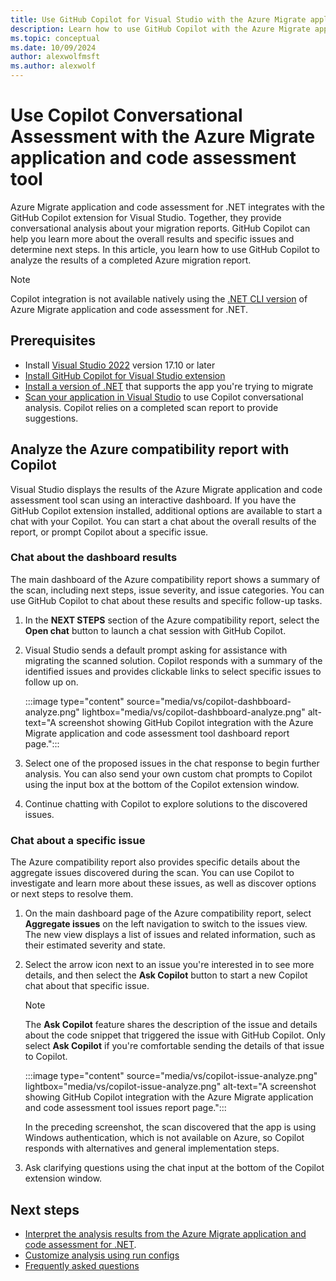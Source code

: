 ```yaml
---
title: Use GitHub Copilot for Visual Studio with the Azure Migrate application and code assessment for .NET
description: Learn how to use GitHub Copilot with the Azure Migrate application and code assessment tool for .NET when evaluating apps for Azure migrations.
ms.topic: conceptual
ms.date: 10/09/2024
author: alexwolfmsft
ms.author: alexwolf
---
```


# Use Copilot Conversational Assessment with the Azure Migrate application and code assessment tool

Azure Migrate application and code assessment for .NET integrates with the GitHub Copilot extension for Visual Studio. Together, they provide conversational analysis about your migration reports. GitHub Copilot can help you learn more about the overall results and specific issues and determine next steps. In this article, you learn how to use GitHub Copilot to analyze the results of a completed Azure migration report.

> [!NOTE]
> Copilot integration is not available natively using the [.NET CLI version](dotnet-cli.md) of Azure Migrate application and code assessment for .NET.

## Prerequisites

- Install [Visual Studio 2022](https://visualstudio.microsoft.com/vs/) version 17.10 or later
- [Install GitHub Copilot for Visual Studio extension](visual-studio.md)
- [Install a version of .NET](https://dotnet.microsoft.com/download) that supports the app you're trying to migrate
- [Scan your application in Visual Studio](visual-studio.md) to use Copilot conversational analysis. Copilot relies on a completed scan report to provide suggestions.

## Analyze the Azure compatibility report with Copilot

Visual Studio displays the results of the Azure Migrate application and code assessment tool scan using an interactive dashboard. If you have the GitHub Copilot extension installed, additional options are available to start a chat with your Copilot. You can start a chat about the overall results of the report, or prompt Copilot about a specific issue.

### Chat about the dashboard results

The main dashboard of the Azure compatibility report shows a summary of the scan, including next steps, issue severity, and issue categories. You can use GitHub Copilot to chat about these results and specific follow-up tasks.

1. In the **NEXT STEPS** section of the Azure compatibility report, select the **Open chat** button to launch a chat session with GitHub Copilot.
1. Visual Studio sends a default prompt asking for assistance with migrating the scanned solution. Copilot responds with a summary of the identified issues and provides clickable links to select specific issues to follow up on.

    :::image type="content" source="media/vs/copilot-dashbboard-analyze.png" lightbox="media/vs/copilot-dashbboard-analyze.png" alt-text="A screenshot showing GitHub Copilot integration with the Azure Migrate application and code assessment tool dashboard report page.":::

1. Select one of the proposed issues in the chat response to begin further analysis. You can also send your own custom chat prompts to Copilot using the input box at the bottom of the Copilot extension window.
1. Continue chatting with Copilot to explore solutions to the discovered issues.

### Chat about a specific issue

The Azure compatibility report also provides specific details about the aggregate issues discovered during the scan. You can use Copilot to investigate and learn more about these issues, as well as discover options or next steps to resolve them.

1. On the main dashboard page of the Azure compatibility report, select **Aggregate issues** on the left navigation to switch to the issues view. The new view displays a list of issues and related information, such as their estimated severity and state.
1. Select the arrow icon next to an issue you're interested in to see more details, and then select the **Ask Copilot** button to start a new Copilot chat about that specific issue.

    > [!NOTE]
    > The **Ask Copilot** feature shares the description of the issue and details about the code snippet that triggered the issue with GitHub Copilot. Only select **Ask Copilot** if you're comfortable sending the details of that issue to Copilot.

    :::image type="content" source="media/vs/copilot-issue-analyze.png" lightbox="media/vs/copilot-issue-analyze.png" alt-text="A screenshot showing GitHub Copilot integration with the Azure Migrate application and code assessment tool issues report page.":::

    In the preceding screenshot, the scan discovered that the app is using Windows authentication, which is not available on Azure, so Copilot responds with alternatives and general implementation steps.

1. Ask clarifying questions using the chat input at the bottom of the Copilot extension window.

## Next steps

- [Interpret the analysis results from the Azure Migrate application and code assessment for .NET](./interpret-results.md).
- [Customize analysis using run configs](custom-configuration.md)
- [Frequently asked questions](faq.md)
